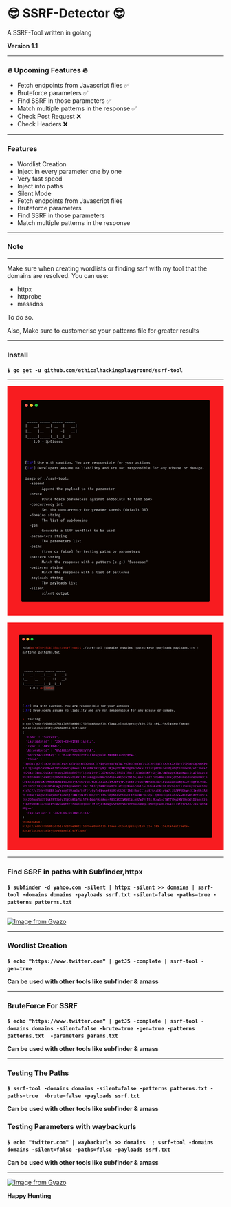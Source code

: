 
# 😎 SSRF-Detector 😎

A SSRF-Tool written in golang

**Version 1.1**

***
### 🔥 Upcoming Features 🔥
- Fetch endpoints from Javascript files ✅ 
- Bruteforce parameters ✅ 
- Find SSRF in those parameters ✅ 
- Match multiple patterns in the response ✅ 
- Check Post Request ❌
- Check Headers ❌

***
### Features
- Wordlist Creation
- Inject in every parameter one by one
- Very fast speed
- Inject into paths
- Silent Mode
- Fetch endpoints from Javascript files 
- Bruteforce parameters  
- Find SSRF in those parameters 
- Match multiple patterns in the response
***

### Note

***
Make sure when creating wordlists or finding ssrf with my tool that the domains are resolved.
You can use:
- httpx
- httprobe
- massdns

To do so. 

Also, Make sure to customerise your patterns file for greater results
***

### Install

**`$ go get -u github.com/ethicalhackingplayground/ssrf-tool`**

***

![GitHub Logo](carbon5.png)
  
![GitHub Logo](carbon6.png)

***

### Find SSRF in paths with Subfinder,httpx
**`$ subfinder -d yahoo.com -silent | httpx -silent >> domains | ssrf-tool -domains domains -payloads ssrf.txt -silent=false -paths=true -patterns patterns.txt`**

***

[![Image from Gyazo](https://i.gyazo.com/4b74c62de553e2cda60e45f51c0fc8a4.gif)](https://gyazo.com/4b74c62de553e2cda60e45f51c0fc8a4)

***

### Wordlist Creation
**`$ echo "https://www.twitter.com" | getJS -complete | ssrf-tool -gen=true`**

**Can be used with other tools like subfinder & amass**

***

### BruteForce For SSRF
**`$ echo "https://www.twitter.com" | getJS -complete | ssrf-tool -domains domains -silent=false -brute=true -gen=true -patterns patterns.txt  -parameters params.txt`**

**Can be used with other tools like subfinder & amass**

***

### Testing The Paths
**`$ ssrf-tool -domains domains -silent=false -patterns patterns.txt -paths=true  -brute=false -payloads ssrf.txt`**

**Can be used with other tools like subfinder & amass**

### Testing Parameters with waybackurls
**`$ echo "twitter.com" | waybackurls >> domains  ; ssrf-tool -domains domains -silent=false -paths=false -payloads ssrf.txt`**

**Can be used with other tools like subfinder & amass**

***


[![Image from Gyazo](https://i.gyazo.com/9e50667879ebc2e2d834d2db8e058cc9.gif)](https://gyazo.com/9e50667879ebc2e2d834d2db8e058cc9)



**Happy Hunting**

